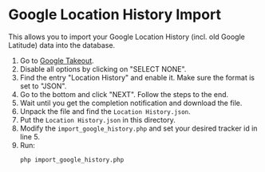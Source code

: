 Google Location History Import
==============================

This allows you to import your Google Location History (incl. old Google Latitude) data into the
database.

1. Go to [Google Takeout](https://takeout.google.com/).
2. Disable all options by clicking on "SELECT NONE".
3. Find the entry "Location History" and enable it. Make sure the format is set to "JSON".
4. Go to the bottom and click "NEXT". Follow the steps to the end.
5. Wait until you get the completion notification and download the file.
6. Unpack the file and find the `Location History.json`.
7. Put the `Location History.json` in this directory.
8. Modify the `import_google_history.php` and set your desired tracker id in line 5.
9. Run:
   ```
   php import_google_history.php
   ```
